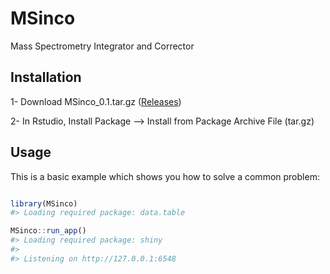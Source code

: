 
# MSinco

Mass Spectrometry Integrator and Corrector

## Installation

1- Download MSinco\_0.1.tar.gz
([Releases](https://github.com/mbousq/MSinco/releases))

2- In Rstudio, Install Package –\> Install from Package Archive File
(tar.gz)

## Usage

This is a basic example which shows you how to solve a common problem:

``` r

library(MSinco)
#> Loading required package: data.table

MSinco::run_app()
#> Loading required package: shiny
#> 
#> Listening on http://127.0.0.1:6548
```